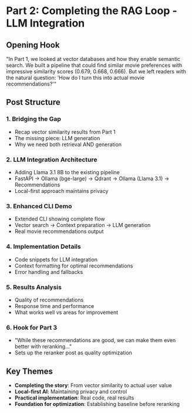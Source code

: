 # Part 2: Completing the RAG Loop - LLM Integration

## Opening Hook
"In Part 1, we looked at vector databases and how they enable semantic search. We built a pipeline that could find similar movie preferences with impressive similarity scores (0.679, 0.668, 0.666). But we left readers with the natural question: 'How do I turn this into actual movie recommendations?'"

## Post Structure

### 1. Bridging the Gap
- Recap vector similarity results from Part 1
- The missing piece: LLM generation
- Why we need both retrieval AND generation

### 2. LLM Integration Architecture
- Adding Llama 3.1 8B to the existing pipeline
- FastAPI → Ollama (bge-large) → Qdrant → Ollama (Llama 3.1) → Recommendations
- Local-first approach maintains privacy

### 3. Enhanced CLI Demo
- Extended CLI showing complete flow
- Vector search → Context preparation → LLM generation
- Real movie recommendations output

### 4. Implementation Details
- Code snippets for LLM integration
- Context formatting for optimal recommendations
- Error handling and fallbacks

### 5. Results Analysis
- Quality of recommendations
- Response time and performance
- What works well vs areas for improvement

### 6. Hook for Part 3
- "While these recommendations are good, we can make them even better with reranking..."
- Sets up the reranker post as quality optimization

## Key Themes
- **Completing the story**: From vector similarity to actual user value
- **Local-first AI**: Maintaining privacy and control
- **Practical implementation**: Real code, real results
- **Foundation for optimization**: Establishing baseline before reranking